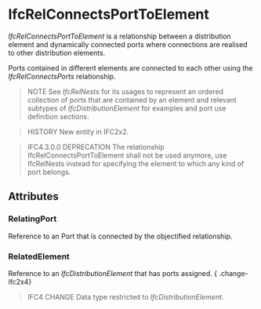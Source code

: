# IfcRelConnectsPortToElement

_IfcRelConnectsPortToElement_ is a relationship between a distribution element and dynamically connected ports where connections are realised to other distribution elements.<!-- end of definition -->

Ports contained in different elements are connected to each other using the _IfcRelConnectsPorts_ relationship.

> NOTE  See _IfcRelNests_ for its usages to represent an ordered collection of ports that are contained by an element and relevant subtypes of _IfcDistributionElement_ for examples and port use definition sections.

> HISTORY  New entity in IFC2x2.

> IFC4.3.0.0 DEPRECATION The relationship IfcRelConnectsPortToElement shall not be used anymore, use IfcRelNests instead for specifying the element to which any kind of port belongs.

## Attributes

### RelatingPort
Reference to an Port that is connected by the objectified relationship.

### RelatedElement
Reference to an _IfcDistributionElement_ that has ports assigned.
{ .change-ifc2x4}
> IFC4 CHANGE Data type restricted to _IfcDistributionElement_.
